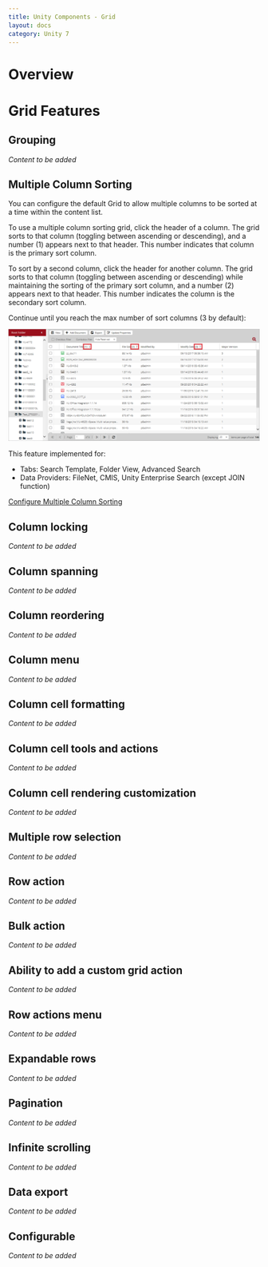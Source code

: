 ```yaml
---
title: Unity Components - Grid
layout: docs
category: Unity 7
---
```

# Overview

# Grid Features

## Grouping  
*Content to be added*

## Multiple Column Sorting

You can configure the default Grid to allow multiple columns to be sorted at a time within the content list.

To use a multiple column sorting grid, click the header of a column. The grid sorts to that column (toggling between ascending or descending), and a number (1) appears next to that header. This number indicates that column is the primary sort column.  

To sort by a second column, click the header for another column. The grid sorts to that column (toggling between ascending or descending) while maintaining the sorting of the primary sort column, and a number (2) appears next to that header. This number indicates the column is the secondary sort column.

Continue until you reach the max number of sort columns (3 by default): 

![multiple-column-sorting](grid/images/multicolumnsort.png) 

This feature implemented for:

- Tabs: Search Template, Folder View, Advanced Search
- Data Providers: FileNet, CMIS, Unity Enterprise Search (except JOIN function) 

[Configure Multiple Column Sorting](../configuration/grids.md)

## Column locking
*Content to be added*

## Column spanning 
*Content to be added*

## Column reordering
*Content to be added*

## Column menu
*Content to be added*

## Column cell formatting 
*Content to be added*

## Column cell tools and actions 
*Content to be added*

## Column cell rendering customization
*Content to be added*
 
## Multiple row selection
*Content to be added*
	
## Row action	
*Content to be added*

## Bulk action 
*Content to be added*

## Ability to add a custom grid action 
*Content to be added*

## Row actions menu 
*Content to be added*

## Expandable rows
*Content to be added*

## Pagination
*Content to be added*

## Infinite scrolling
*Content to be added*
	
## Data export 
*Content to be added*
	
## Configurable 
*Content to be added*


